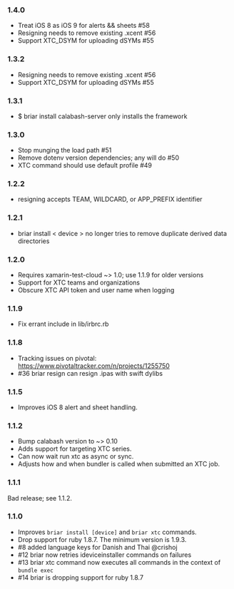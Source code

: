 ### 1.4.0

* Treat iOS 8 as iOS 9 for alerts && sheets #58
* Resigning needs to remove existing .xcent #56
* Support XTC_DSYM for uploading dSYMs #55

### 1.3.2

* Resigning needs to remove existing .xcent #56
* Support XTC\_DSYM for uploading dSYMs #55

### 1.3.1

* $ briar install calabash-server only installs the framework

### 1.3.0

* Stop munging the load path #51
* Remove dotenv version dependencies; any will do #50
* XTC command should use default profile #49

### 1.2.2

* resigning accepts TEAM, WILDCARD, or APP\_PREFIX identifier

### 1.2.1

* briar install < device > no longer tries to remove duplicate derived data directories

### 1.2.0

* Requires xamarin-test-cloud ~> 1.0; use 1.1.9 for older versions
* Support for XTC teams and organizations
* Obscure XTC API token and user name when logging

### 1.1.9

* Fix errant include in lib/irbrc.rb

### 1.1.8

* Tracking issues on pivotal: https://www.pivotaltracker.com/n/projects/1255750
* #36 briar resign can resign .ipas with swift dylibs

### 1.1.5

* Improves iOS 8 alert and sheet handling.

### 1.1.2

* Bump calabash version to ~> 0.10
* Adds support for targeting XTC series.
* Can now wait run xtc as async or sync.
* Adjusts how and when bundler is called when submitted an XTC job.

### 1.1.1

Bad release; see 1.1.2.

### 1.1.0

* Improves `briar install [device]` and `briar xtc` commands.
* Drop support for ruby 1.8.7.  The minimum version is 1.9.3.
* #8 added language keys for Danish and Thai @crishoj
* #12 briar now retries ideviceinstaller commands on failures
* #13 briar xtc command now executes all commands in the context of `bundle exec`
* #14 briar is dropping support for ruby 1.8.7

